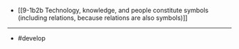- [[9-1b2b Technology, knowledge, and people constitute symbols (including relations, because relations are also symbols)]]
---
- #develop
